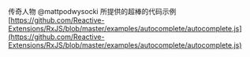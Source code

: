 传奇人物 @mattpodwysocki 所提供的超棒的代码示例
[https://github.com/Reactive-Extensions/RxJS/blob/master/examples/autocomplete/autocomplete.js](https://github.com/Reactive-Extensions/RxJS/blob/master/examples/autocomplete/autocomplete.js)
